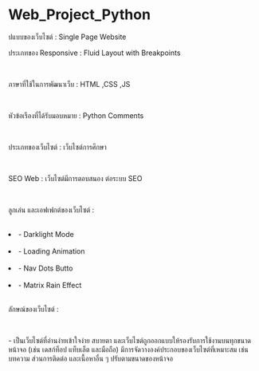 # Web_Project_Python







<p>ปแบบของเว็บไซต์ : Single Page Website <br/></p>
<p>ประเภทของ Responsive : Fluid Layout with Breakpoints </p><br/>
<p>ภาษาที่ใช้ในการพัฒนาเว็บ : HTML ,CSS ,JS</p><br/> 
<p>หัวข้อเรืองที่ได้รับมอบหมาย : Python Comments </p><br/>
<p>ประเภทของเว็บไซต์ : เว็บไซต์การศึกษา </p><br/>
<p>SEO Web : เว็บไซต์มีการตอบสนอง ต่อระบบ SEO </p><br/>
<p>ลูกเล่น และเอฟเฟกต์ของเว็บไซต์ : </p><br/>
<ui>
<li>- Darklight Mode </li><br/>
<li>- Loading Animation </li><br/>
<li>- Nav Dots Butto </li><br/>
<li>- Matrix Rain Effect </li><br/></p>
</ui>
<p>ลักษณ์ของเว็บไซต์ : </p><br/>
<p>- เป็นเว็บไซต์ที่อ่านง่ายเข้าใจง่าย สบายตา และเว็บไซต์ถูกออกแบบให้รองรับการใช้งานบนทุกขนาดหน้าจอ (เช่น เดสก์ท็อป แท็บเล็ต และมือถือ) มีการจัดวางองค์ประกอบของเว็บไซต์ที่เหมาะสม เช่น บทความ ส่วนการติดต่อ และเนื้อหาอื่น ๆ ปรับตามขนาดของหน้าจอ<br/></p>



